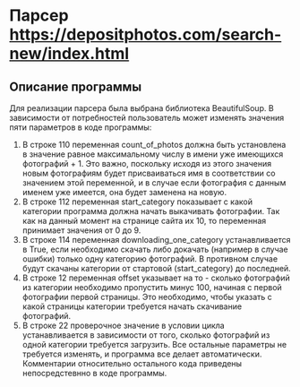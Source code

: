 # Парсер https://depositphotos.com/search-new/index.html
## Описание программы
Для реализации парсера была выбрана библиотека BeautifulSoup.
В зависимости от потребностей пользователь может изменять значения пяти параметров в коде программы:
1. В строке 110 переменная count_of_photos должна быть установлена в значение равное максимальному числу в имени уже имеющихся фотографий + 1. Это важно, поскольку исходя из этого значения новым фотографиям будет присваиваться имя в соответствии со значением этой переменной, и в случае если фотография с данным именем уже имеется, она будет заменена на новую.
2. В строке 112 переменная start_category показывает с какой категории программа должна начать выкачивать фотографии. Так как на данный момент на странице сайта их 10, то переменная принимает значения от 0 до 9.
3. В строке 114 переменная downloading_one_category устанавливается в True, если необходимо скачать либо докачать (например в случае ошибки) только одну категорию фотографий. В противном случае будут скачаны категории от стартовой (start_category) до последней.
4. В строке 12 переменная offset указывает на то - сколько фотографий из категории необходимо пропустить минус 100, начиная с первой фотографии первой страницы. Это необходимо, чтобы указать с какой страницы категории требуется начать скачивание фотографий.
5. В строке 22 проверочное значение в условии цикла устанавливается в зависимости от того, сколько фотографий из одной категории требуется загрузить.
Все остальные параметры не требуется изменять, и программа все делает автоматически.
Комментарии относительно остального кода приведены непосредстевнно в коде программы.
